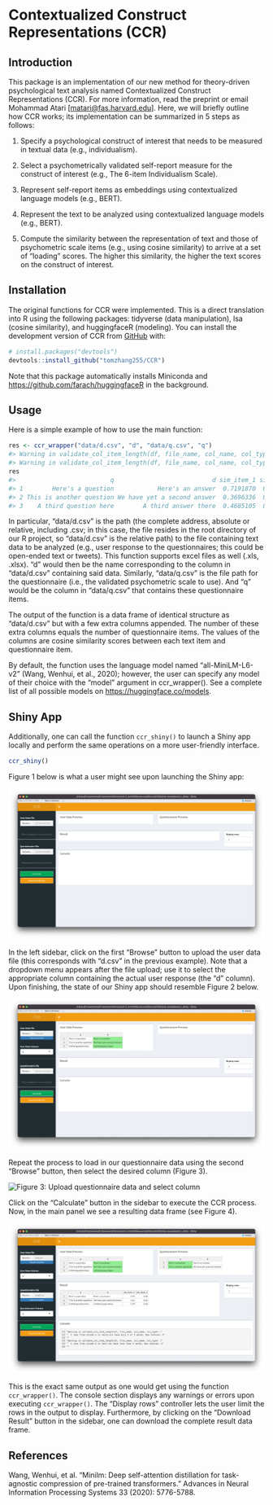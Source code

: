 
<!-- README.md is generated from README.Rmd. Please edit that file -->

# Contextualized Construct Representations (CCR)

<!-- badges: start -->
<!-- badges: end -->

## Introduction

This package is an implementation of our new method for theory-driven
psychological text analysis named Contextualized Construct
Representations (CCR). For more information, read the preprint or email
Mohammad Atari \[<matari@fas.harvard.edu>\]. Here, we will briefly
outline how CCR works; its implementation can be summarized in 5 steps
as follows:

1.  Specify a psychological construct of interest that needs to be
    measured in textual data (e.g., individualism).

2.  Select a psychometrically validated self-report measure for the
    construct of interest (e.g., The 6-item Individualism Scale).

3.  Represent self-report items as embeddings using contextualized
    language models (e.g., BERT).

4.  Represent the text to be analyzed using contextualized language
    models (e.g., BERT).

5.  Compute the similarity between the representation of text and those
    of psychometric scale items (e.g., using cosine similarity) to
    arrive at a set of “loading” scores. The higher this similarity, the
    higher the text scores on the construct of interest.

## Installation

The original functions for CCR were implemented. This is a direct
translation into R using the following packages: tidyverse (data
manipulation), lsa (cosine similarity), and huggingfaceR (modeling). You
can install the development version of CCR from
[GitHub](https://github.com/) with:

``` r
# install.packages("devtools")
devtools::install_github("tomzhang255/CCR")
```

Note that this package automatically installs Miniconda and
<https://github.com/farach/huggingfaceR> in the background.

## Usage

Here is a simple example of how to use the main function:

``` r
res <- ccr_wrapper("data/d.csv", "d", "data/q.csv", "q")
#> Warning in validate_col_item_length(df, file_name, col_name, col_type): 1 rows from column q in data/q.csv have only 2 or 3 words. Row indices: 1
#> Warning in validate_col_item_length(df, file_name, col_name, col_type): 1 rows from column d in data/d.csv have less than 4 words. Row indices: 1
res
#>                          q                           d sim_item_1 sim_item_2
#> 1        Here's a question            Here's an answer  0.7191870  0.4478848
#> 2 This is another question We have yet a second answer  0.3696336  0.4954454
#> 3    A third question here        A third answer there  0.4685105  0.4422214
```

In particular, “data/d.csv” is the path (the complete address, absolute
or relative, including .csv; in this case, the file resides in the root
directory of our R project, so “data/d.csv” is the relative path) to the
file containing text data to be analyzed (e.g., user response to the
questionnaires; this could be open-ended text or tweets). This function
supports excel files as well (.xls, .xlsx). “d” would then be the name
corresponding to the column in “data/d.csv” containing said data.
Similarly, “data/q.csv” is the file path for the questionnaire (i.e.,
the validated psychometric scale to use). And “q” would be the column in
“data/q.csv” that contains these questionnaire items.

The output of the function is a data frame of identical structure as
“data/d.csv” but with a few extra columns appended. The number of these
extra columns equals the number of questionnaire items. The values of
the columns are cosine similarity scores between each text item and
questionnaire item.

By default, the function uses the language model named
“all-MiniLM-L6-v2” (Wang, Wenhui, et al., 2020); however, the user can
specify any model of their choice with the “model” argument in
ccr_wrapper(). See a complete list of all possible models on
<https://huggingface.co/models>.

## Shiny App

Additionally, one can call the function `ccr_shiny()` to launch a Shiny
app locally and perform the same operations on a more user-friendly
interface.

``` r
ccr_shiny()
```

Figure 1 below is what a user might see upon launching the Shiny app:

![Figure 1: Shiny app initial state](images/fig1.png)

In the left sidebar, click on the first “Browse” button to upload the
user data file (this corresponds with “d.csv” in the previous example).
Note that a dropdown menu appears after the file upload; use it to
select the appropriate column containing the actual user response (the
“d” column). Upon finishing, the state of our Shiny app should resemble
Figure 2 below.

![Figure 2: Upload user data file and select column](images/fig2.png)

Repeat the process to load in our questionnaire data using the second
“Browse” button, then select the desired column (Figure 3).

![Figure 3: Upload questionnaire data and select
column](images/fig3.png)

Click on the “Calculate” button in the sidebar to execute the CCR
process. Now, in the main panel we see a resulting data frame (see
Figure 4).

![Figure 4: Output](images/fig4.png)

This is the exact same output as one would get using the function
`ccr_wrapper()`. The console section displays any warnings or errors
upon executing `ccr_wrapper()`. The “Display rows” controller lets the
user limit the rows in the output to display. Furthermore, by clicking
on the “Download Result” button in the sidebar, one can download the
complete result data frame.

## References

Wang, Wenhui, et al. “Minilm: Deep self-attention distillation for
task-agnostic compression of pre-trained transformers.” Advances in
Neural Information Processing Systems 33 (2020): 5776-5788.

